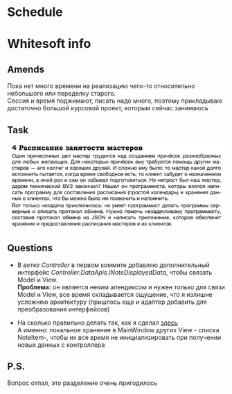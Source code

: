 # Schedule
<h1>Whitesoft info</h1>
<h2>Amends</h2>
  <p>
    Пока нет много времени на реализацию чего-то относительно небольшого или переделку старого.<br/> 
    Сессия и время поджимают, писать надо много, поэтому прикладываю достаточно большой курсовой проект, которым сейчас занимаюсь
  </p>
<h2>Task</h2>
  <img src="https://github.com/WelcomeDev/Schedule/blob/master/Task.png"/>
<h2>Questions</h2>
<ul>
  <li>
    <p>
      В <i>ветке Controller</i> в первом коммите добавляю дополнительный интерфейс <i>Controller.DataApis.INoteDisplayedData</i>, чтобы связать Model и View.<br/>
      <b>Проблема:</b> он является неким апендиксом и нужен только для связи Model и View, все время складывается ощущение, что я излишне усложняю архитектуру (пришлось еще и адаптер добавить для преобразования интерфейсов)
    </p>
  </li>
  <li>
    <p>
      На сколько правильно делать так, как я сделал <a href="https://github.com/WelcomeDev/Schedule/commit/b8fbf4acf4b6ccf437252132068a85d70191f6a4">здесь</a><br/>
      А именно: локальное хранение в MainWindow других View - списка NoteItem-, чтобы их все время не инициализировать при получении новых данных с контроллера
    </p>
  </li>
</ul>

<h2>P.S.</h2>
  <p>
    Вопрос отпал, это разделение очень пригодилось
  </p>
